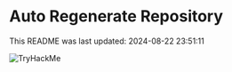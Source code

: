 # Auto Regenerate Repository

This README was last updated: 2024-08-22 23:51:11

 ![TryHackMe](https://tryhackme.com/badge/533634)